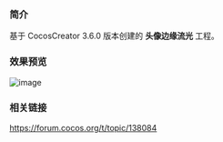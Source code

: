 ### 简介
基于 CocosCreator 3.6.0 版本创建的 **头像边缘流光** 工程。

### 效果预览
![image](../../../gif/202207/2022072501.gif)

### 相关链接
https://forum.cocos.org/t/topic/138084